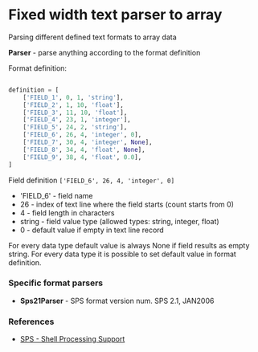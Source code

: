 # Fixed width text parser to array

Parsing different defined text formats to array data

**Parser** - parse anything according to the format definition

Format definition:
 
```python

definition = [
    ['FIELD_1', 0, 1, 'string'],
    ['FIELD_2', 1, 10, 'float'],
    ['FIELD_3', 11, 10, 'float'],
    ['FIELD_4', 23, 1, 'integer'],
    ['FIELD_5', 24, 2, 'string'],
    ['FIELD_6', 26, 4, 'integer', 0],
    ['FIELD_7', 30, 4, 'integer', None],
    ['FIELD_8', 34, 4, 'float', None],
    ['FIELD_9', 38, 4, 'float', 0.0],
]
```

Field definition ```['FIELD_6', 26, 4, 'integer', 0]``` 
* 'FIELD_6' - field name
* 26 - index of text line where the field starts (count starts from 0)
* 4 - field length in characters 
* string - field value type (allowed types: string, integer, float)
* 0 - default value if empty in text line record

For every data type default value is always None if field results as empty string.
For every data type it is possible to set default value in format definition.

### Specific format parsers
* **Sps21Parser** - SPS format version num.     SPS 2.1, JAN2006



### References
* [SPS - Shell Processing Support](https://en.wikipedia.org/wiki/Shell_Processing_Support)
